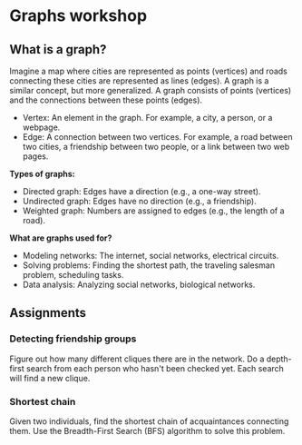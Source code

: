 # Graphs workshop

## What is a graph?

Imagine a map where cities are represented as points (vertices) and roads connecting these cities are represented as lines (edges). A graph is a similar concept, but more generalized. A graph consists of points (vertices) and the connections between these points (edges).
- Vertex: An element in the graph. For example, a city, a person, or a webpage.
- Edge: A connection between two vertices. For example, a road between two cities, a friendship between two people, or a link between two web pages.

**Types of graphs:**
- Directed graph: Edges have a direction (e.g., a one-way street).
- Undirected graph: Edges have no direction (e.g., a friendship).
- Weighted graph: Numbers are assigned to edges (e.g., the length of a road).

**What are graphs used for?**
- Modeling networks: The internet, social networks, electrical circuits.
- Solving problems: Finding the shortest path, the traveling salesman problem, scheduling tasks.
- Data analysis: Analyzing social networks, biological networks.

## Assignments
### Detecting friendship groups
Figure out how many different cliques there are in the network. Do a depth-first search from each person who hasn't been checked yet. Each search will find a new clique.

### Shortest chain
Given two individuals, find the shortest chain of acquaintances connecting them. Use the Breadth-First Search (BFS) algorithm to solve this problem.